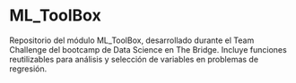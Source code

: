 # ML_ToolBox
Repositorio del módulo ML_ToolBox, desarrollado durante el Team Challenge del bootcamp de Data Science en The Bridge. Incluye funciones reutilizables para análisis y selección de variables en problemas de regresión.
